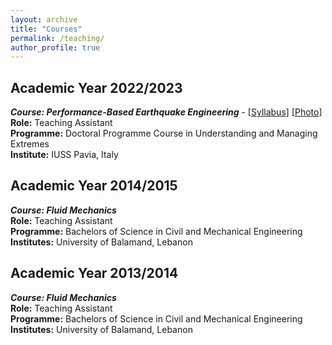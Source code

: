 ```yaml
---
layout: archive
title: "Courses"
permalink: /teaching/
author_profile: true
---
```

## Academic Year 2022/2023
***Course:	Performance-Based Earthquake Engineering*** - [[Syllabus](https://almouayedbellah-nafeh.github.io/files/Courses/PBEE-Course-Syllabus.pdf)] [[Photo](https://almouayedbellah-nafeh.github.io/files/Photos/pbee-2023.jpg)] \
**Role:**	Teaching Assistant\
**Programme:** Doctoral Programme Course in Understanding and Managing Extremes\
**Institute:** IUSS Pavia, Italy

## Academic Year 2014/2015
***Course:	Fluid Mechanics***\
**Role:**	Teaching Assistant\
**Programme:** Bachelors of Science in Civil and Mechanical Engineering\
**Institutes:** University of Balamand, Lebanon

## Academic Year 2013/2014
***Course:	Fluid Mechanics***\
**Role:**	Teaching Assistant\
**Programme:** Bachelors of Science in Civil and Mechanical Engineering\
**Institutes:** University of Balamand, Lebanon
